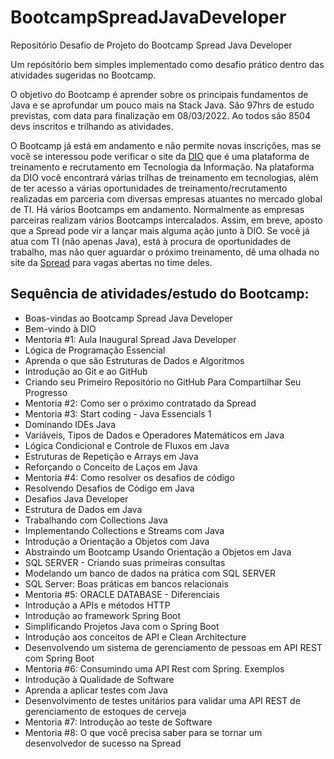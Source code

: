 # BootcampSpreadJavaDeveloper
Repositório Desafio de Projeto do Bootcamp Spread Java Developer

Um repósitório bem simples implementado como desafio prático dentro das atividades sugeridas no Bootcamp.


O objetivo do Bootcamp é aprender sobre os principais fundamentos de Java e se aprofundar um pouco mais na Stack Java.
São 97hrs de estudo previstas, com data para finalização em 08/03/2022. Ao todos são 8504 devs inscritos e trilhando as atividades.

O Bootcamp já está em andamento e não permite novas inscrições, mas se você se interessou pode verificar o site da [DIO](www.dio.me/en) que é uma plataforma de treinamento e recrutamento em Tecnologia da Informação. Na plataforma da DIO você encontrará várias trilhas de treinamento em tecnologias, além de ter acesso a várias oportunidades de treinamento/recrutamento realizadas em parceria com diversas empresas atuantes no mercado global de TI. Há vários Bootcamps em andamento. Normalmente as empresas parceiras realizam vários Bootcamps intercalados. Assim, em breve, aposto que a Spread pode vir a lançar mais alguma ação junto à DIO. Se você já atua com TI (não apenas Java), está à procura de oportunidades de trabalho, mas não quer aguardar o próximo treinamento, dê uma olhada no site da [Spread](www.spread.com.br) para vagas abertas no time deles.


## Sequência de atividades/estudo do Bootcamp:

- Boas-vindas ao Bootcamp Spread Java Developer
- Bem-vindo à DIO
- Mentoria #1: Aula Inaugural Spread Java Developer
- Lógica de Programação Essencial
- Aprenda o que são Estruturas de Dados e Algoritmos
- Introdução ao Git e ao GitHub
- Criando seu Primeiro Repositório no GitHub Para Compartilhar Seu Progresso
- Mentoria #2: Como ser o próximo contratado da Spread
- Mentoria #3: Start coding - Java Essencials 1
- Dominando IDEs Java
- Variáveis, Tipos de Dados e Operadores Matemáticos em Java
- Lógica Condicional e Controle de Fluxos em Java
- Estruturas de Repetição e Arrays em Java
- Reforçando o Conceito de Laços em Java
- Mentoria #4: Como resolver os desafios de código
- Resolvendo Desafios de Código em Java
- Desafios Java Developer
- Estrutura de Dados em Java
- Trabalhando com Collections Java
- Implementando Collections e Streams com Java
- Introdução a Orientação a Objetos com Java
- Abstraindo um Bootcamp Usando Orientação a Objetos em Java
- SQL SERVER - Criando suas primeiras consultas
- Modelando um banco de dados na prática com SQL SERVER
- SQL Server: Boas práticas em bancos relacionais
- Mentoria #5: ORACLE DATABASE - Diferenciais
- Introdução a APIs e métodos HTTP
- Introdução ao framework Spring Boot
- Simplificando Projetos Java com o Spring Boot
- Introdução aos conceitos de API e Clean Architecture
- Desenvolvendo um sistema de gerenciamento de pessoas em API REST com Spring Boot
- Mentoria #6: Consumindo uma API Rest com Spring. Exemplos
- Introdução à Qualidade de Software
- Aprenda a aplicar testes com Java
- Desenvolvimento de testes unitários para validar uma API REST de gerenciamento de estoques de cerveja
- Mentoria #7: Introdução ao teste de Software
- Mentoria #8: O que você precisa saber para se tornar um desenvolvedor de sucesso na Spread
